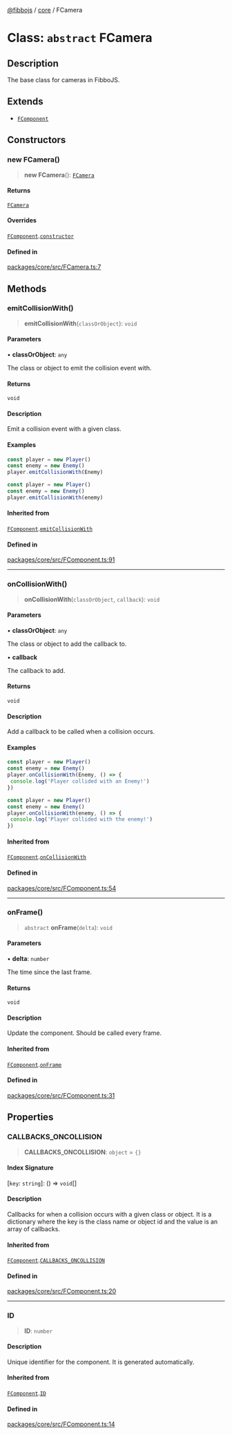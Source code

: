 [@fibbojs](/api/index) / [core](/api/core) / FCamera

# Class: `abstract` FCamera

## Description

The base class for cameras in FibboJS.

## Extends

- [`FComponent`](FComponent.md)

## Constructors

### new FCamera()

> **new FCamera**(): [`FCamera`](FCamera.md)

#### Returns

[`FCamera`](FCamera.md)

#### Overrides

[`FComponent`](FComponent.md).[`constructor`](FComponent.md#constructors)

#### Defined in

[packages/core/src/FCamera.ts:7](https://github.com/fibbojs/fibbo/blob/1870009ccb8291e46b08992d55a2056e8625aa96/packages/core/src/FCamera.ts#L7)

## Methods

### emitCollisionWith()

> **emitCollisionWith**(`classOrObject`): `void`

#### Parameters

• **classOrObject**: `any`

The class or object to emit the collision event with.

#### Returns

`void`

#### Description

Emit a collision event with a given class.

#### Examples

```typescript
const player = new Player()
const enemy = new Enemy()
player.emitCollisionWith(Enemy)
```

```typescript
const player = new Player()
const enemy = new Enemy()
player.emitCollisionWith(enemy)
```

#### Inherited from

[`FComponent`](FComponent.md).[`emitCollisionWith`](FComponent.md#emitcollisionwith)

#### Defined in

[packages/core/src/FComponent.ts:91](https://github.com/fibbojs/fibbo/blob/1870009ccb8291e46b08992d55a2056e8625aa96/packages/core/src/FComponent.ts#L91)

***

### onCollisionWith()

> **onCollisionWith**(`classOrObject`, `callback`): `void`

#### Parameters

• **classOrObject**: `any`

The class or object to add the callback to.

• **callback**

The callback to add.

#### Returns

`void`

#### Description

Add a callback to be called when a collision occurs.

#### Examples

```typescript
const player = new Player()
const enemy = new Enemy()
player.onCollisionWith(Enemy, () => {
 console.log('Player collided with an Enemy!')
})
```

```typescript
const player = new Player()
const enemy = new Enemy()
player.onCollisionWith(enemy, () => {
 console.log('Player collided with the enemy!')
})
```

#### Inherited from

[`FComponent`](FComponent.md).[`onCollisionWith`](FComponent.md#oncollisionwith)

#### Defined in

[packages/core/src/FComponent.ts:54](https://github.com/fibbojs/fibbo/blob/1870009ccb8291e46b08992d55a2056e8625aa96/packages/core/src/FComponent.ts#L54)

***

### onFrame()

> `abstract` **onFrame**(`delta`): `void`

#### Parameters

• **delta**: `number`

The time since the last frame.

#### Returns

`void`

#### Description

Update the component.
Should be called every frame.

#### Inherited from

[`FComponent`](FComponent.md).[`onFrame`](FComponent.md#onframe)

#### Defined in

[packages/core/src/FComponent.ts:31](https://github.com/fibbojs/fibbo/blob/1870009ccb8291e46b08992d55a2056e8625aa96/packages/core/src/FComponent.ts#L31)

## Properties

### CALLBACKS\_ONCOLLISION

> **CALLBACKS\_ONCOLLISION**: `object` = `{}`

#### Index Signature

 \[`key`: `string`\]: () => `void`[]

#### Description

Callbacks for when a collision occurs with a given class or object.
It is a dictionary where the key is the class name or object id and the value is an array of callbacks.

#### Inherited from

[`FComponent`](FComponent.md).[`CALLBACKS_ONCOLLISION`](FComponent.md#callbacks_oncollision)

#### Defined in

[packages/core/src/FComponent.ts:20](https://github.com/fibbojs/fibbo/blob/1870009ccb8291e46b08992d55a2056e8625aa96/packages/core/src/FComponent.ts#L20)

***

### ID

> **ID**: `number`

#### Description

Unique identifier for the component.
It is generated automatically.

#### Inherited from

[`FComponent`](FComponent.md).[`ID`](FComponent.md#id)

#### Defined in

[packages/core/src/FComponent.ts:14](https://github.com/fibbojs/fibbo/blob/1870009ccb8291e46b08992d55a2056e8625aa96/packages/core/src/FComponent.ts#L14)
